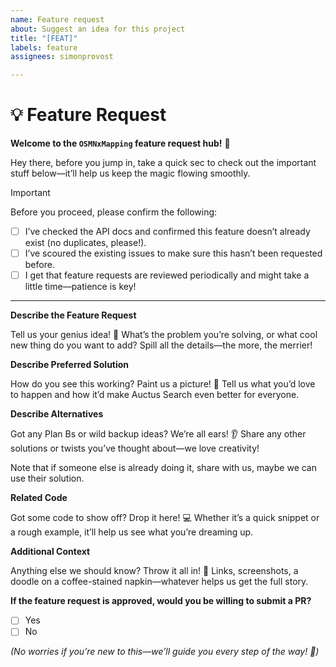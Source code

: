 ```yaml
---
name: Feature request
about: Suggest an idea for this project
title: "[FEAT]"
labels: feature
assignees: simonprovost

---
```


# 💡 Feature Request

**Welcome to the `OSMNxMapping` feature request hub!** 🎉

Hey there, before you jump in, take a quick sec to check out the
important stuff below—it’ll help us keep the magic flowing smoothly.

> [!IMPORTANT]  
> Before you proceed, please confirm the following:
> - [ ] I’ve checked the API docs and confirmed this feature doesn’t already exist (no duplicates, please!).
> - [ ] I’ve scoured the existing issues to make sure this hasn’t been requested before.
> - [ ] I get that feature requests are reviewed periodically and might take a little time—patience is key!

---

**Describe the Feature Request**

Tell us your genius idea! 🚀 What’s the problem you’re solving, or what cool new thing do you want to add? Spill all the
details—the more, the merrier!

**Describe Preferred Solution**

How do you see this working? Paint us a picture! 🎨 Tell us what you’d love to happen and how it’d make Auctus Search even
better for everyone.

**Describe Alternatives**

Got any Plan Bs or wild backup ideas? We’re all ears! 👂 Share any other solutions or twists you’ve thought about—we love
creativity!

Note that if someone else is already doing it, share with us, maybe we can use their solution.

**Related Code**

Got some code to show off? Drop it here! 💻 Whether it’s a quick snippet or a rough example, it’ll help us see what
you’re dreaming up.

**Additional Context**

Anything else we should know? Throw it all in! 📸 Links, screenshots, a doodle on a coffee-stained napkin—whatever helps
us get the full story.

**If the feature request is approved, would you be willing to submit a PR?**

- [ ] Yes
- [ ] No

_(No worries if you’re new to this—we’ll guide you every step of the way! 🤝)_
